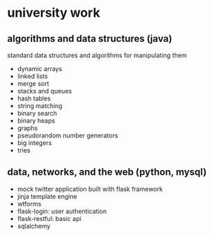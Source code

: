 # university work

## algorithms and data structures (java)
standard data structures and algorithms for manipulating them
- dynamic arrays
- linked lists
- merge sort 
- stacks and queues
- hash tables
- string matching
- binary search
- binary heaps
- graphs
- pseudorandom number generators
- big integers
- tries

## data, networks, and the web (python, mysql)
- mock twitter application built with flask framework
- jinja template engine
- wtforms
- flask-login: user authentication
- flask-restful: basic api
- sqlalchemy